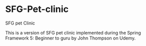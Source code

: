 # SFG-Pet-clinic
SFG pet Clinic

This is a version of SFG pet clinic implemented during the Spring Framework 5: Beginner to guru by John Thompson on Udemy.

